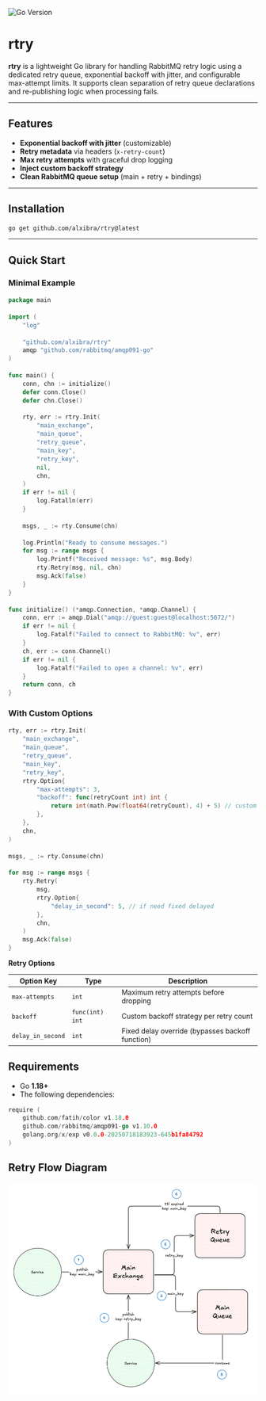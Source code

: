 ![Go Version](https://img.shields.io/badge/go-1.18%2B-blue)

# rtry

**rtry** is a lightweight Go library for handling RabbitMQ retry logic using a dedicated retry queue, exponential backoff with jitter, and configurable max-attempt limits. It supports clean separation of retry queue declarations and re-publishing logic when processing fails.

---

##  Features

-  **Exponential backoff with jitter** (customizable)
-  **Retry metadata** via headers (`x-retry-count`)
-  **Max retry attempts** with graceful drop logging
-  **Inject custom backoff strategy**
-  **Clean RabbitMQ queue setup** (main + retry + bindings)

---

##  Installation

```bash
go get github.com/alxibra/rtry@latest
```

---

## Quick Start

### Minimal Example

```go
package main

import (
	"log"

	"github.com/alxibra/rtry"
	amqp "github.com/rabbitmq/amqp091-go"
)

func main() {
	conn, chn := initialize()
	defer conn.Close()
	defer chn.Close()

	rty, err := rtry.Init(
		"main_exchange",
		"main_queue",
		"retry_queue",
		"main_key",
		"retry_key",
		nil,
		chn,
	)
	if err != nil {
		log.Fatalln(err)
	}

	msgs, _ := rty.Consume(chn)

	log.Println("Ready to consume messages.")
	for msg := range msgs {
		log.Printf("Received message: %s", msg.Body)
		rty.Retry(msg, nil, chn)
		msg.Ack(false)
	}
}

func initialize() (*amqp.Connection, *amqp.Channel) {
	conn, err := amqp.Dial("amqp://guest:guest@localhost:5672/")
	if err != nil {
		log.Fatalf("Failed to connect to RabbitMQ: %v", err)
	}
	ch, err := conn.Channel()
	if err != nil {
		log.Fatalf("Failed to open a channel: %v", err)
	}
	return conn, ch
}
```

### With Custom Options

```go
rty, err := rtry.Init(
	"main_exchange",
	"main_queue",
	"retry_queue",
	"main_key",
	"retry_key",
	rtry.Option{
		"max-attempts": 3,
		"backoff": func(retryCount int) int {
			return int(math.Pow(float64(retryCount), 4) + 5) // custom exponential backoff function
		},
	},
	chn,
)

msgs, _ := rty.Consume(chn)

for msg := range msgs {
	rty.Retry(
		msg,
		rtry.Option{
			"delay_in_second": 5, // if need fixed delayed 
		},
		chn,
	)
	msg.Ack(false)
}
```

**Retry Options**


| Option Key        | Type             | Description                                      |
|-------------------|------------------|--------------------------------------------------|
| `max-attempts`    | `int`            | Maximum retry attempts before dropping           |
| `backoff`         | `func(int) int`  | Custom backoff strategy per retry count          |
| `delay_in_second` | `int`            | Fixed delay override (bypasses backoff function) |

##  Requirements

- Go **1.18+**
- The following dependencies:

```go
require (
    github.com/fatih/color v1.18.0
    github.com/rabbitmq/amqp091-go v1.10.0
    golang.org/x/exp v0.0.0-20250718183923-645b1fa84792
)
```

##  Retry Flow Diagram

![Retry Flow](docs/retry-flow.png)
